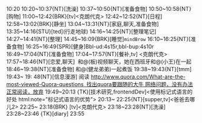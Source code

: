 
10:20
10:20~10:37{NT}[洗澡]
10:37~10:50{NT}[准备食物]
10:50~10:58{NT}[购物]
11:00~12:42{BRK}[tv]<克朗代克>
12:42~12:52{NT}[日程]
12:58~13:02{BRK}[静坐]
13:04~13:31{NT}[家庭,聊天,准备食物]
13:35~14:16{STU}[ted]<OTD>(行走地球)
14:16~14:25{NT}[整理笔记]
14:27~14:41{NT}[整理]
14:45~16:09{BRK}[睡觉]`mindBrow`
16:10~16:25{NT}[准备食物]
16:25~16:49{SPR}[健身]Bbl-ud:4s15r,bbl-bup:4s10r
16:49~17:04{NT}[准备食物]
17:04~17:57{NT}[餐补,tv] <克朗代克>
17:57~18:46{NT}[恋爱,聊天]  和@(板)视频聊天，她在西班牙和@(小王)在一起
18:46~19:38{NT}[准备食物] 和@(健龙弟弟)一起煮饭
19:38~19:43{NT}[tmm]
19:43~ 19: 48{NT}[信息漫游] 阅读 http://www.quora.com/What-are-the-most-viewed-Quora-questions  找出quora要跟随的大牛 网络问题，没有办法正常阅读，放弃
19:49~20:13 {TK}[技术研究,frontendDev]<使用标记式语言的好处 html:note="标记式语言的优势">
20:13~ 22:25{NT}[supper,tv]<爸爸去哪儿2>
22:25~ 23:18{BRK} [tv]<克朗代克>
23:18~23:28{NT}[洗澡]
23:28~23:46 {TK}[diary]
23:55

